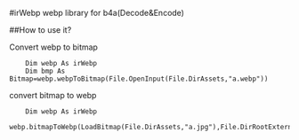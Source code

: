 #irWebp
webp library for b4a(Decode&Encode)

##How to use it?

Convert webp to bitmap

```basic
	Dim webp As irWebp
	Dim bmp As Bitmap=webp.webpToBitmap(File.OpenInput(File.DirAssets,"a.webp"))
``` 
convert bitmap to webp

```basic
	Dim webp As irWebp
	webp.bitmapToWebp(LoadBitmap(File.DirAssets,"a.jpg"),File.DirRootExternal,"/a.webp",50.0f)
``` 
